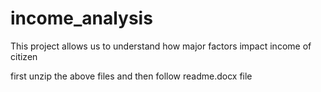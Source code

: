 # income_analysis
This project allows us to understand how major factors impact income of citizen

first unzip the above files and then follow readme.docx file
